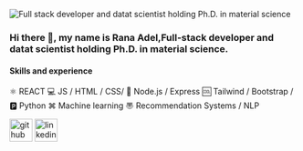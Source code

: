 ![Full stack developer and datat scientist holding Ph.D. in material science](https://arturssmirnovs.github.io/github-profile-readme-generator/images/banner.png)

### Hi there 👋, my name is Rana Adel,Full-stack developer and datat scientist holding Ph.D. in material science.

#### Skills and experience

⚛️  REACT 
💻 JS / HTML / CSS/ 
🔳 Node.js / Express
🆒 Tailwind / Bootstrap / 
🅿️ Python 
⌘ Machine learning 
〠 Recommendation Systems / NLP 


[<img src='https://cdn.jsdelivr.net/npm/simple-icons@3.0.1/icons/github.svg' alt='github' height='40'>](https://github.com/RoadRana)  [<img src='https://cdn.jsdelivr.net/npm/simple-icons@3.0.1/icons/linkedin.svg' alt='linkedin' height='40'>](https://www.linkedin.com/in/https://www.linkedin.com/in/rana-adel-794337a7//)  

